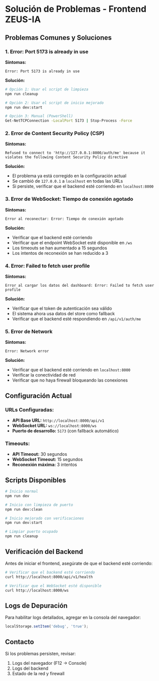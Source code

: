 # Solución de Problemas - Frontend ZEUS-IA

## Problemas Comunes y Soluciones

### 1. Error: Port 5173 is already in use

**Síntomas:**
```
Error: Port 5173 is already in use
```

**Solución:**
```bash
# Opción 1: Usar el script de limpieza
npm run cleanup

# Opción 2: Usar el script de inicio mejorado
npm run dev:start

# Opción 3: Manual (PowerShell)
Get-NetTCPConnection -LocalPort 5173 | Stop-Process -Force
```

### 2. Error de Content Security Policy (CSP)

**Síntomas:**
```
Refused to connect to 'http://127.0.0.1:8000/auth/me' because it violates the following Content Security Policy directive
```

**Solución:**
- El problema ya está corregido en la configuración actual
- Se cambió de `127.0.0.1` a `localhost` en todas las URLs
- Si persiste, verificar que el backend esté corriendo en `localhost:8000`

### 3. Error de WebSocket: Tiempo de conexión agotado

**Síntomas:**
```
Error al reconectar: Error: Tiempo de conexión agotado
```

**Solución:**
- Verificar que el backend esté corriendo
- Verificar que el endpoint WebSocket esté disponible en `/ws`
- Los timeouts se han aumentado a 15 segundos
- Los intentos de reconexión se han reducido a 3

### 4. Error: Failed to fetch user profile

**Síntomas:**
```
Error al cargar los datos del dashboard: Error: Failed to fetch user profile
```

**Solución:**
- Verificar que el token de autenticación sea válido
- El sistema ahora usa datos del store como fallback
- Verificar que el backend esté respondiendo en `/api/v1/auth/me`

### 5. Error de Network

**Síntomas:**
```
Error: Network error
```

**Solución:**
- Verificar que el backend esté corriendo en `localhost:8000`
- Verificar la conectividad de red
- Verificar que no haya firewall bloqueando las conexiones

## Configuración Actual

### URLs Configuradas:
- **API Base URL:** `http://localhost:8000/api/v1`
- **WebSocket URL:** `ws://localhost:8000/ws`
- **Puerto de desarrollo:** `5173` (con fallback automático)

### Timeouts:
- **API Timeout:** 30 segundos
- **WebSocket Timeout:** 15 segundos
- **Reconexión máxima:** 3 intentos

## Scripts Disponibles

```bash
# Inicio normal
npm run dev

# Inicio con limpieza de puerto
npm run dev:clean

# Inicio mejorado con verificaciones
npm run dev:start

# Limpiar puerto ocupado
npm run cleanup
```

## Verificación del Backend

Antes de iniciar el frontend, asegúrate de que el backend esté corriendo:

```bash
# Verificar que el backend esté corriendo
curl http://localhost:8000/api/v1/health

# Verificar que el WebSocket esté disponible
curl http://localhost:8000/ws
```

## Logs de Depuración

Para habilitar logs detallados, agregar en la consola del navegador:

```javascript
localStorage.setItem('debug', 'true');
```

## Contacto

Si los problemas persisten, revisar:
1. Logs del navegador (F12 → Console)
2. Logs del backend
3. Estado de la red y firewall
